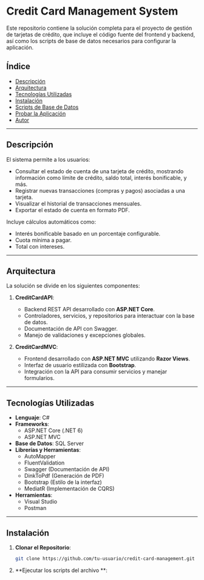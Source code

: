 # **Credit Card Management System**

Este repositorio contiene la solución completa para el proyecto de gestión de tarjetas de crédito, que incluye el código fuente del frontend y backend, así como los scripts de base de datos necesarios para configurar la aplicación.

## **Índice**

- [Descripción](#descripción)
- [Arquitectura](#arquitectura)
- [Tecnologías Utilizadas](#tecnologías-utilizadas)
- [Instalación](#instalación)
- [Scripts de Base de Datos](#scripts-de-base-de-datos)
- [Probar la Aplicación](#probar-la-aplicación)
- [Autor](#autor)

---

## **Descripción**

El sistema permite a los usuarios:
- Consultar el estado de cuenta de una tarjeta de crédito, mostrando información como límite de crédito, saldo total, interés bonificable, y más.
- Registrar nuevas transacciones (compras y pagos) asociadas a una tarjeta.
- Visualizar el historial de transacciones mensuales.
- Exportar el estado de cuenta en formato PDF.

Incluye cálculos automáticos como:
- Interés bonificable basado en un porcentaje configurable.
- Cuota mínima a pagar.
- Total con intereses.

---

## **Arquitectura**

La solución se divide en los siguientes componentes:

1. **CreditCardAPI**: 
   - Backend REST API desarrollado con **ASP.NET Core**.
   - Controladores, servicios, y repositorios para interactuar con la base de datos.
   - Documentación de API con Swagger.
   - Manejo de validaciones y excepciones globales.

2. **CreditCardMVC**:
   - Frontend desarrollado con **ASP.NET MVC** utilizando **Razor Views**.
   - Interfaz de usuario estilizada con **Bootstrap**.
   - Integración con la API para consumir servicios y manejar formularios.

---

## **Tecnologías Utilizadas**

- **Lenguaje**: C#
- **Frameworks**:
  - ASP.NET Core (.NET 6)
  - ASP.NET MVC
- **Base de Datos**: SQL Server
- **Librerías y Herramientas**:
  - AutoMapper
  - FluentValidation
  - Swagger (Documentación de API)
  - DinkToPdf (Generación de PDF)
  - Bootstrap (Estilo de la interfaz)
  - MediatR (Implementación de CQRS)
- **Herramientas**:
  - Visual Studio
  - Postman

---

## **Instalación**

1. **Clonar el Repositorio**:
   ```bash
   git clone https://github.com/tu-usuario/credit-card-management.git
2. **Ejecutar los scripts del archivo **:
